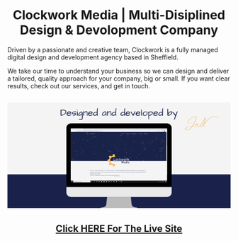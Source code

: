 <h1 align="center">Clockwork Media | Multi-Disiplined Design & Devolopment Company</h1>

Driven by a passionate and creative team, Clockwork is a fully managed digital design and development agency based in Sheffield.

We take our time to understand your business so we can design and deliver a tailored, quality approach for your company, big or small. If you want clear results, check out our services, and get in touch.

<h2 align="center"><img src="README-assets/readme-clockwork.png"></h2>
<h2 align="center"><a href="#">Click HERE For The Live Site</a></h2>